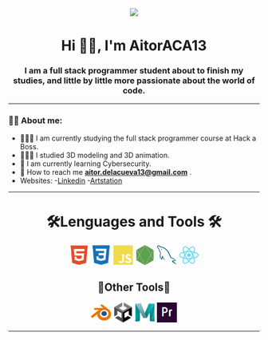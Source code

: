 <div id="header" align="center" >
    <img  src="https://media.giphy.com/media/qgQUggAC3Pfv687qPC/giphy.gif" width="250" />
    <h1 align="center"> Hi 🖐🏻, I'm AitorACA13 </h1>
    <h3 align="center">I am a full stack programmer student about to finish my studies, and little by little more passionate about the world of code.</h3>
</div>

---

   ### 🧑🏻 About me:
    
   - 👨🏻‍💻 I am currently studying the full stack programmer course at Hack a Boss.
   - 👨🏻‍🎓 I studied 3D modeling and 3D animation.
   - 📘 I am currently learning Cybersecurity.
   - 🔎 How to reach me **aitor.delacueva13@gmail.com** .
   - Websites:
     -[Linkedin](https://www.linkedin.com/in/aitordelacuevaalonso/) 
     -[Artstation](https://www.artstation.com/aitoraca13)
   

---
<div align="left">
  <h1 align= "center">🛠️Lenguages and Tools 🛠️</h1>
    <div align="center">
        <img src="https://github.com/devicons/devicon/blob/master/icons/html5/html5-plain.svg" alt="html" width="40" height="40"/>
        <img src="https://github.com/devicons/devicon/blob/master/icons/css3/css3-plain.svg" alt="css3" width="40" height="40" />
        <img src="https://github.com/devicons/devicon/blob/master/icons/javascript/javascript-plain.svg" alt="javascript" width="40" height="40"/>
        <img src="https://github.com/devicons/devicon/blob/master/icons/nodejs/nodejs-plain.svg" alt="nodejs" width="40" height="40"/>
        <img src="https://github.com/devicons/devicon/blob/master/icons/mysql/mysql-plain.svg" alt="mysql" width="40" height="40"/>
        <img src="https://github.com/devicons/devicon/blob/master/icons/react/react-original.svg" alt="react" width="40" height="40"/>     
    </div>
  <h2 align="center">🔧Other Tools🔧</h2>  
    <div align="center">
        <img src="https://github.com/devicons/devicon/blob/master/icons/blender/blender-original.svg" alt="blender" width="40" height="40"/>
        <img src="https://github.com/devicons/devicon/blob/master/icons/unity/unity-original.svg" alt="unity" width="40" height="40"/>
        <img src="https://github.com/devicons/devicon/blob/master/icons/maya/maya-original.svg" alt="maya" width="40" height="40" />
        <img src="https://github.com/devicons/devicon/blob/master/icons/premierepro/premierepro-plain.svg" alt="premierepro"  width="40" height="40" />
    </div>
</div>

---
